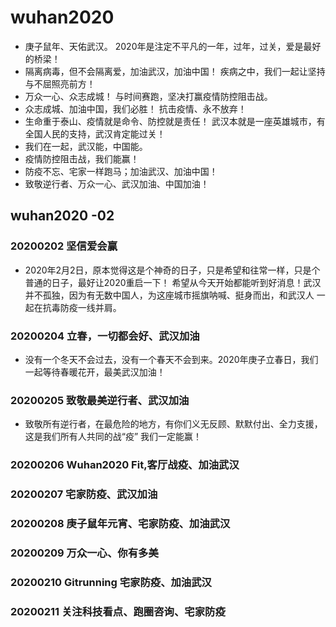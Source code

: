 # wuhan2020
- 庚子鼠年、天佑武汉。
2020年是注定不平凡的一年，过年，过关，爱是最好的桥梁！
- 隔离病毒，但不会隔离爱，加油武汉，加油中国！
疾病之中，我们一起让坚持与不屈照亮前方！
- 万众一心、众志成城！
与时间赛跑，坚决打赢疫情防控阻击战。
- 众志成城、加油中国，我们必胜！ 抗击疫情、永不放弃！
- 生命重于泰山、疫情就是命令、防控就是责任！
武汉本就是一座英雄城市，有全国人民的支持，武汉肯定能过关！
- 我们在一起，武汉能，中国能。
- 疫情防控阻击战，我们能赢！
- 防疫不忘、宅家一样跑马；加油武汉、加油中国！
- 致敬逆行者、万众一心、武汉加油、中国加油！

## wuhan2020 -02 
### 20200202 坚信爱会赢
- 2020年2月2日，原本觉得这是个神奇的日子，只是希望和往常一样，只是个普通的日子，最好让2020重启一下！
希望从今天开始都能听到好消息！武汉并不孤独，因为有无数中国人，为这座城市摇旗呐喊、挺身而出，和武汉人
一起在抗毒防疫一线并肩。
### 20200204 立春，一切都会好、武汉加油
- 没有一个冬天不会过去，没有一个春天不会到来。2020年庚子立春日，我们一起等待春暖花开，最美武汉加油！
### 20200205 致敬最美逆行者、武汉加油
- 致敬所有逆行者，在最危险的地方，有你们义无反顾、默默付出、全力支援，这是我们所有人共同的战“疫”
我们一定能赢！
### 20200206 Wuhan2020 Fit,客厅战疫、加油武汉
### 20200207 宅家防疫、武汉加油
### 20200208 庚子鼠年元宵、宅家防疫、加油武汉
### 20200209 万众一心、你有多美
### 20200210 Gitrunning 宅家防疫、加油武汉
### 20200211 关注科技看点、跑圈咨询、宅家防疫
